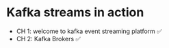 # Kafka streams in action
- CH 1: welcome to kafka event streaming platform ✅
- CH 2: Kafka Brokers ✅ 